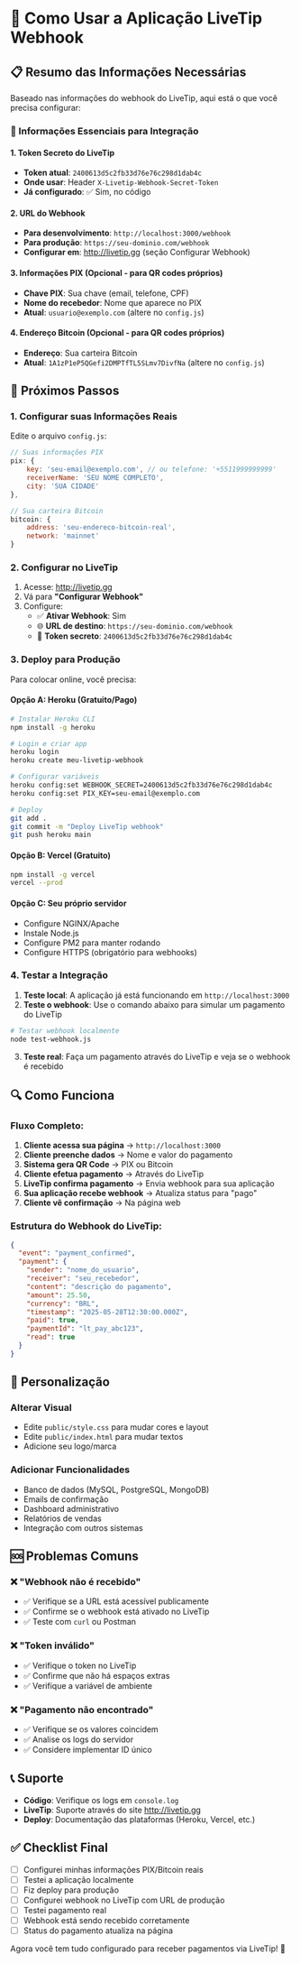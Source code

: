 # 🚀 Como Usar a Aplicação LiveTip Webhook

## 📋 Resumo das Informações Necessárias

Baseado nas informações do webhook do LiveTip, aqui está o que você precisa configurar:

### 🔑 Informações Essenciais para Integração

#### 1. **Token Secreto do LiveTip**
- **Token atual**: `2400613d5c2fb33d76e76c298d1dab4c`
- **Onde usar**: Header `X-Livetip-Webhook-Secret-Token`
- **Já configurado**: ✅ Sim, no código

#### 2. **URL do Webhook**
- **Para desenvolvimento**: `http://localhost:3000/webhook`
- **Para produção**: `https://seu-dominio.com/webhook`
- **Configurar em**: http://livetip.gg (seção Configurar Webhook)

#### 3. **Informações PIX** (Opcional - para QR codes próprios)
- **Chave PIX**: Sua chave (email, telefone, CPF)
- **Nome do recebedor**: Nome que aparece no PIX
- **Atual**: `usuario@exemplo.com` (altere no `config.js`)

#### 4. **Endereço Bitcoin** (Opcional - para QR codes próprios)
- **Endereço**: Sua carteira Bitcoin
- **Atual**: `1A1zP1eP5QGefi2DMPTfTL5SLmv7DivfNa` (altere no `config.js`)

## 🎯 Próximos Passos

### 1. **Configurar suas Informações Reais**

Edite o arquivo `config.js`:

```javascript
// Suas informações PIX
pix: {
    key: 'seu-email@exemplo.com', // ou telefone: '+5511999999999'
    receiverName: 'SEU NOME COMPLETO',
    city: 'SUA CIDADE'
},

// Sua carteira Bitcoin
bitcoin: {
    address: 'seu-endereco-bitcoin-real',
    network: 'mainnet'
}
```

### 2. **Configurar no LiveTip**

1. Acesse: http://livetip.gg
2. Vá para **"Configurar Webhook"**
3. Configure:
   - ✅ **Ativar Webhook**: Sim
   - 🌐 **URL de destino**: `https://seu-dominio.com/webhook`
   - 🔑 **Token secreto**: `2400613d5c2fb33d76e76c298d1dab4c`

### 3. **Deploy para Produção**

Para colocar online, você precisa:

#### Opção A: Heroku (Gratuito/Pago)
```bash
# Instalar Heroku CLI
npm install -g heroku

# Login e criar app
heroku login
heroku create meu-livetip-webhook

# Configurar variáveis
heroku config:set WEBHOOK_SECRET=2400613d5c2fb33d76e76c298d1dab4c
heroku config:set PIX_KEY=seu-email@exemplo.com

# Deploy
git add .
git commit -m "Deploy LiveTip webhook"
git push heroku main
```

#### Opção B: Vercel (Gratuito)
```bash
npm install -g vercel
vercel --prod
```

#### Opção C: Seu próprio servidor
- Configure NGINX/Apache
- Instale Node.js
- Configure PM2 para manter rodando
- Configure HTTPS (obrigatório para webhooks)

### 4. **Testar a Integração**

1. **Teste local**: A aplicação já está funcionando em `http://localhost:3000`
2. **Teste o webhook**: Use o comando abaixo para simular um pagamento do LiveTip

```bash
# Testar webhook localmente
node test-webhook.js
```

3. **Teste real**: Faça um pagamento através do LiveTip e veja se o webhook é recebido

## 🔍 Como Funciona

### Fluxo Completo:

1. **Cliente acessa sua página** → `http://localhost:3000`
2. **Cliente preenche dados** → Nome e valor do pagamento  
3. **Sistema gera QR Code** → PIX ou Bitcoin
4. **Cliente efetua pagamento** → Através do LiveTip
5. **LiveTip confirma pagamento** → Envia webhook para sua aplicação
6. **Sua aplicação recebe webhook** → Atualiza status para "pago"
7. **Cliente vê confirmação** → Na página web

### Estrutura do Webhook do LiveTip:
```json
{
  "event": "payment_confirmed",
  "payment": {
    "sender": "nome_do_usuario",
    "receiver": "seu_recebedor", 
    "content": "descrição do pagamento",
    "amount": 25.50,
    "currency": "BRL",
    "timestamp": "2025-05-28T12:30:00.000Z",
    "paid": true,
    "paymentId": "lt_pay_abc123",
    "read": true
  }
}
```

## 🎨 Personalização

### Alterar Visual
- Edite `public/style.css` para mudar cores e layout
- Edite `public/index.html` para mudar textos
- Adicione seu logo/marca

### Adicionar Funcionalidades
- Banco de dados (MySQL, PostgreSQL, MongoDB)
- Emails de confirmação
- Dashboard administrativo
- Relatórios de vendas
- Integração com outros sistemas

## 🆘 Problemas Comuns

### ❌ "Webhook não é recebido"
- ✅ Verifique se a URL está acessível publicamente
- ✅ Confirme se o webhook está ativado no LiveTip
- ✅ Teste com `curl` ou Postman

### ❌ "Token inválido" 
- ✅ Verifique o token no LiveTip
- ✅ Confirme que não há espaços extras
- ✅ Verifique a variável de ambiente

### ❌ "Pagamento não encontrado"
- ✅ Verifique se os valores coincidem
- ✅ Analise os logs do servidor
- ✅ Considere implementar ID único

## 📞 Suporte

- **Código**: Verifique os logs em `console.log`
- **LiveTip**: Suporte através do site http://livetip.gg
- **Deploy**: Documentação das plataformas (Heroku, Vercel, etc.)

## ✅ Checklist Final

- [ ] Configurei minhas informações PIX/Bitcoin reais
- [ ] Testei a aplicação localmente
- [ ] Fiz deploy para produção
- [ ] Configurei webhook no LiveTip com URL de produção
- [ ] Testei pagamento real
- [ ] Webhook está sendo recebido corretamente
- [ ] Status do pagamento atualiza na página

Agora você tem tudo configurado para receber pagamentos via LiveTip! 🎉
